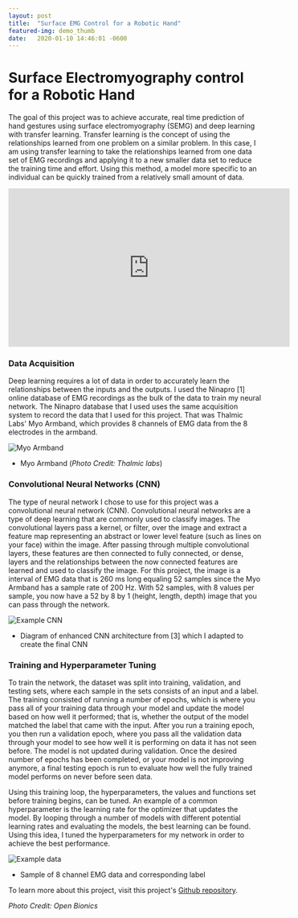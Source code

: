```yaml
---
layout: post
title:  "Surface EMG Control for a Robotic Hand"
featured-img: demo_thumb
date:   2020-01-10 14:46:01 -0600
---
```


# Surface Electromyography control for a Robotic Hand

The goal of this project was to achieve accurate, real time prediction of hand gestures using surface electromyography (SEMG) and deep learning with transfer learning. Transfer learning is the concept of using the relationships learned from one problem on a similar problem. In this case, I am using transfer learning to take the relationships learned from one data set of EMG recordings and applying it to a new smaller data set to reduce the training time and effort. Using this method, a model more specific to an individual can be quickly trained from a relatively small amount of data.

<iframe width="560" height="315" src="https://www.youtube.com/embed/uckYHXjnjIc" frameborder="0" allow="accelerometer; autoplay; encrypted-media; gyroscope; picture-in-picture" allowfullscreen></iframe>


### Data Acquisition

Deep learning requires a lot of data in order to accurately learn the relationships between the inputs and the outputs. I used the Ninapro [1] online database of EMG recordings as the bulk of the data to train my neural network. The Ninapro database that I used uses the same acquisition system to record the data that I used for this project. That was Thalmic Labs' Myo Armband, which provides 8 channels of EMG data from the 8 electrodes in the armband.

<!-- <img src="{{ site.url }}{{site.baseurl}}/assets/img/post/myo-front-view.jpg" alt="Myo Armband"/> -->
![Myo Armband](https://github.com/rschloen/portfolio/tree/master/assets/img/posts/myo-front-view.jpg)
* Myo Armband (*Photo Credit: Thalmic labs*)

### Convolutional Neural Networks (CNN)

The type of neural network I chose to use for this project was a convolutional neural network (CNN). Convolutional neural networks are a type of deep learning that are commonly used to classify images. The convolutional layers pass a kernel, or filter, over the image and extract a feature map representing an abstract or lower level feature (such as lines on your face) within the image. After passing through multiple convolutional layers, these features are then connected to fully connected, or dense, layers and the relationships between the now connected features are learned and used to classify the image. For this project, the image is a interval of EMG data that is 260 ms long equaling 52 samples since the Myo Armband has a sample rate of 200 Hz. With 52 samples, with 8 values per sample, you now have a 52 by 8 by 1 (height, length, depth) image that you can pass through the network.

![Example CNN](https://github.com/rschloen/portfolio/tree/master/assets/img/posts/sample_CNN.png)
* Diagram of enhanced CNN architecture from [3] which I adapted to create the final CNN


### Training and Hyperparameter Tuning

To train the network, the dataset was split into training, validation, and testing sets, where each sample in the sets consists of an input and a label. The training consisted of running a number of epochs, which is where you pass all of your training data through your model and update the model based on how well it performed; that is, whether the output of the model matched the label that came with the input. After you run a training epoch, you then run a validation epoch, where you pass all the validation data through your model to see how well it is performing on data it has not seen before. The model is not updated during validation. Once the desired number of epochs has been completed, or your model is not improving anymore, a final testing epoch is run to evaluate how well the fully trained model performs on never before seen data.

Using this training loop, the hyperparameters, the values and functions set before training begins, can be tuned. An example of a common hyperparameter is the learning rate for the optimizer that updates the model. By looping through a number of models with different potential learning rates and evaluating the models, the best learning can be found. Using this idea, I tuned the hyperparameters for my network in order to achieve the best performance.

![Example data](https://github.com/rschloen/portfolio/tree/master/assets/img/posts/emg_gesture_id_1cycle.png)
* Sample of 8 channel EMG data and corresponding label

To learn more about this project, visit this project's [Github repository](https://github.com/rschloen/semg_control).


*Photo Credit: Open Bionics*
